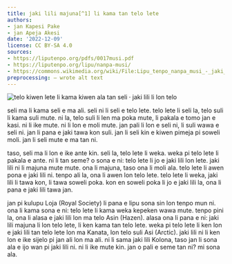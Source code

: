 ```yaml
---
title: jaki lili majuna[^1] li kama tan telo lete
authors:
- jan Kapesi Pake
- jan Apeja Akesi
date: '2022-12-09'
license: CC BY-SA 4.0
sources:
- https://liputenpo.org/pdfs/0017musi.pdf
- https://liputenpo.org/lipu/nanpa-musi/
- https://commons.wikimedia.org/wiki/File:Lipu_tenpo_nanpa_musi_-_jaki_lili_majuna.png
preprocessing: – wrote alt text
---
```


[^1]: “majuna” li sama “sin ala”

![telo kiwen lete li kama kiwen ala tan seli · jaki lili li lon telo](https://upload.wikimedia.org/wikipedia/commons/3/33/Lipu_tenpo_nanpa_musi_-_jaki_lili_majuna.png)

seli ma li kama seli e ma ali. seli ni li seli e telo lete. telo lete li seli la, telo suli li kama suli mute. ni la, telo suli li len ma poka mute, li pakala e tomo jan e kasi. ni li ike mute. ni li lon e moli mute. jan pali li lon e seli ni, li suli wawa e seli ni. jan li pana e jaki tawa kon suli. jan li seli kin e kiwen pimeja pi soweli moli. jan li seli mute e ma tan ni.

taso, seli ma li lon e ike ante kin. seli la, telo lete li weka. weka pi telo lete li pakala e ante. ni li tan seme? o sona e ni: telo lete li jo e jaki lili lon lete. jaki lili ni li majuna mute mute. ona li majuna, taso ona li moli ala. telo lete li awen pona e jaki lili ni. tenpo ali la, ona li awen lon telo lete. telo lete li weka, jaki lili li tawa kon, li tawa soweli poka. kon en soweli poka li jo e jaki lili la, ona li pana e jaki lili tawa jan.

jan pi kulupu Loja (Royal Society) li pana e lipu sona sin lon tenpo mun ni. ona li kama sona e ni: telo lete li kama weka kepeken wawa mute. tenpo pini la, ona li alasa e jaki lili lon ma telo Asin (Hazen). alasa ona li pana e ni: jaki lili majuna li lon telo lete, li ken kama tan telo lete. weka pi telo lete li ken lon e jaki lili tan telo lete lon ma Kanata, lon telo suli Asi (Arctic). jaki lili ni li ken lon e ike sijelo pi jan ali lon ma ali. ni li sama jaki lili Kolona, taso jan li sona ala e ijo wan pi jaki lili ni. ni li ike mute kin. jan o pali e seme tan ni? mi sona ala.